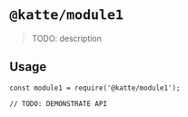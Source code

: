 # `@katte/module1`

> TODO: description

## Usage

```
const module1 = require('@katte/module1');

// TODO: DEMONSTRATE API
```
